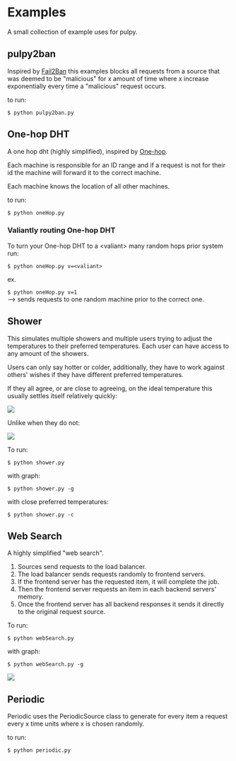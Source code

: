 # Examples

A small collection of example uses for pulpy.


## pulpy2ban

Inspired by [Fail2Ban](https://www.fail2ban.org/wiki/index.php/Main_Page) this examples blocks all requests from a source that was deemed to be "malicious" for x amount of time where x increase exponentially every time a "malicious" request occurs.

to run:


```$ python pulpy2ban.py ```

## One-hop DHT



A one hop dht (highly simplified), inspired by [One-hop](https://www.usenix.org/legacy/events/hotos03/tech/full_papers/gupta/gupta_html/). 

Each machine is responsible for an ID range and if a request is not for their id the machine will forward it to the correct machine.

Each machine knows the location of all other machines.

to run:


```$ python oneHop.py ```

### Valiantly routing One-hop DHT

To turn your One-hop DHT to a \<valiant\> many random hops prior system run:


```$ python oneHop.py v=<valiant>```

ex.


```$ python oneHop.py v=1```  
	--> sends requests to one random machine prior to the correct one.

## Shower

This simulates multiple showers and multiple users trying to adjust the temperatures to their preferred temperatures. Each user can have access to any amount of the showers.

Users can only say hotter or colder, additionally, they have to work against others' wishes if they have different preferred temperatures.

If they all agree, or are close to agreeing, on the ideal temperature this usually settles itself relatively quickly: 

![](gifs/shower_consensuas.gif)

Unlike when they do not:

![](gifs/shower_no_consensuas.gif)

To run:

```$ python shower.py```

with graph:

```$ python shower.py -g```

with close preferred temperatures:

```$ python shower.py -c```


## Web Search

A highly simplified "web search". 

1. Sources send requests to the load balancer. 
2. The load balancer sends requests randomly to frontend servers. 
3. If the frontend server has the requested item, it will complete the job.
4. Then the frontend server requests an item in each backend servers' memory. 
5. Once the frontend server has all backend responses it sends it directly to the original request source.

To run:

```$ python webSearch.py```

with graph:

```$ python webSearch.py -g```

![](gifs/webSearch.gif)

## Periodic

Periodic uses the PeriodicSource class to generate for every item a request every x time units where x is chosen randomly. 

to run:

```$ python periodic.py ```





